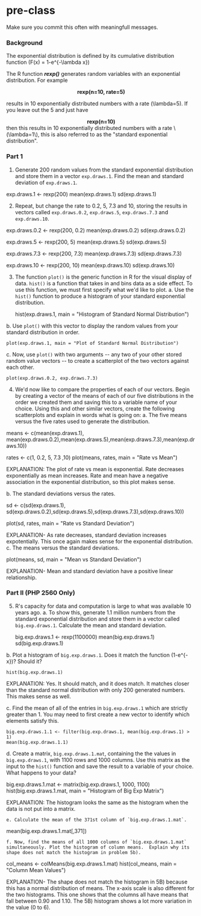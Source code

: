 # pre-class


Make sure you commit this often with meaningfull messages. 

### Background

The exponential distribution is defined by its cumulative distribution function
\(F(x) = 1-e^{-\lambda x}\)

The R function ***rexp()*** generates random variables with an exponential distribution. For example 
<center><strong>rexp(n=10, rate=5)</strong> </center>

results in 10 exponentially distributed numbers with a rate \(\lambda=5\). If you leave out the 5 and just have
<center><strong>rexp(n=10) </strong></center>
then this results in 10 exponentially distributed numbers with a rate \(\lambda=1\), this is also referred to as the "standard exponential distribution". 

### Part 1


1. Generate 200 random values from the standard exponential distribution and store them in a vector `exp.draws.1`.  Find the mean and standard deviation of `exp.draws.1`.

exp.draws.1 <- rexp(200)
mean(exp.draws.1)
sd(exp.draws.1)

2. Repeat, but change the rate to 0.2, 5, 7.3 and 10, storing the results in vectors called  `exp.draws.0.2`,  `exp.draws.5`,  `exp.draws.7.3` and  `exp.draws.10`. 

exp.draws.0.2 <- rexp(200, 0.2)
mean(exp.draws.0.2)
sd(exp.draws.0.2)

exp.draws.5 <- rexp(200, 5)
mean(exp.draws.5)
sd(exp.draws.5)

exp.draws.7.3 <- rexp(200, 7.3)
mean(exp.draws.7.3)
sd(exp.draws.7.3)

exp.draws.10 <- rexp(200, 10)
mean(exp.draws.10)
sd(exp.draws.10)

3. The function `plot()` is the generic function in R for the visual display of data. `hist()` is a function that takes in and bins data as a side effect. To use this function, we must first specify what we'd like to plot.
    a. Use the `hist()` function to produce a histogram of your standard exponential distribution. 
    
    hist(exp.draws.1, main = "Histogram of Standard Normal Distribution")
    
b. Use `plot()` with this vector to display the random values from your standard distribution in order.
    
    plot(exp.draws.1, main = "Plot of Standard Normal Distribution")
    
    
c. Now, use `plot()` with two arguments -- any two of your other stored random value vectors -- to create a scatterplot of the two vectors against each other.
    
    plot(exp.draws.0.2, exp.draws.7.3)

4. We'd now like to compare the properties of each of our vectors. Begin by creating a vector of the means of each of our five distributions in the order we created them and saving this to a variable name of your choice. Using this and other similar vectors, create the following scatterplots and explain in words what is going on:
    a. The five means versus the five rates used to generate the distribution.
    
means <- c(mean(exp.draws.1), mean(exp.draws.0.2),mean(exp.draws.5),mean(exp.draws.7.3),mean(exp.draws.10))

rates <- c(1, 0.2, 5, 7.3 ,10)
 plot(means, rates, main = "Rate vs Mean")   
 
EXPLANATION: The plot of rate vs mean is exponential. Rate decreases exponentially as mean increases. Rate and mean have a negative association in the exponential distribution, so this plot makes sense. 

b. The standard deviations versus the rates.
    
sd <- c(sd(exp.draws.1), sd(exp.draws.0.2),sd(exp.draws.5),sd(exp.draws.7.3),sd(exp.draws.10))

plot(sd, rates, main = "Rate vs Standard Deviation")

    
EXPLANATION- As rate decreases, standard deviation increases expotentially. This once again makes sense for the exponential distribution. 
    c. The means versus the standard deviations.
    
plot(means, sd, main = "Mean vs Standard Deviation")

EXPLANATION- Mean and standard deviation have a positive linear relationship. 


### Part II (PHP 2560 Only)


5. R's capacity for data and computation is large to what was available 10 years ago. 
    a. To show this, generate 1.1 million numbers from the standard exponential distribution and store them in a vector called `big.exp.draws.1`. Calculate the mean and standard deviation.
    
    big.exp.draws.1 <- rexp(1100000)
    mean(big.exp.draws.1)
    sd(big.exp.draws.1)
    
b. Plot a histogram of `big.exp.draws.1`.  Does it match the function \(1-e^{-x}\)?  Should it? 
    
    hist(big.exp.draws.1)
    
EXPLANATION: Yes. It should match, and it does match. It matches closer than the standard normal distribution with only 200 generated numbers. This makes sense as well. 
    
c. Find the mean of all of the entries in `big.exp.draws.1` which are strictly greater than 1. You may need to first create a new vector to identify which elements satisfy this.
    
    big.exp.draws.1.1 <- filter(big.exp.draws.1, mean(big.exp.draws.1) > 1)
    mean(big.exp.draws.1.1)
    
d. Create a matrix, `big.exp.draws.1.mat`, containing the the values in 
`big.exp.draws.1`, with 1100 rows and 1000 columns. Use this matrix as the input to the `hist()` function and save the result to a variable of your choice. What happens to your data?

big.exp.draws.1.mat <- matrix(big.exp.draws.1, 1000, 1100)
hist(big.exp.draws.1.mat, main = "Histogram of Big Exp Matrix")

EXPLANATION: The histogram looks the same as the histogram when the data is not put into a matrix. 

    e. Calculate the mean of the 371st column of `big.exp.draws.1.mat`.
    
mean(big.exp.draws.1.mat[,371])
    
    f. Now, find the means of all 1000 columns of `big.exp.draws.1.mat` simultaneously. Plot the histogram of column means.  Explain why its shape does not match the histogram in problem 5b).
    
col_means <- colMeans(big.exp.draws.1.mat)
hist(col_means, main = "Column Mean Values")

EXPLANATION- The shape does not match the histogram in 5B) because this has a normal distribution of means. The x-axis scale is also different for the two histograms. This one shows that the columns all have means that fall between 0.90 and 1.10. The 5B) histogram shows a lot more variation in the value (0 to 6).
   
